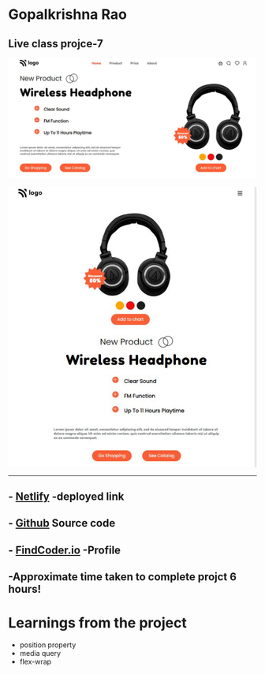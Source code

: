 
# **Gopalkrishna Rao**


## Live class projce-7
![preview](./screenshots/Capture.JPG)

![responsive](./screenshots/Responive.JPG)
***

## - [Netlify](https://lcproject7.netlify.app/) -deployed link

## -  [Github](https://github.com/GopalkrishaRao/WebDev/tree/main/LC%20Project%207) Source code

## -  [FindCoder.io](https://www.findcoder.io/u/hrgkrao) -Profile 

## -Approximate time taken to complete projct **6 hours!**

# __Learnings from the project__

-   position property
-   media query
-   flex-wrap








